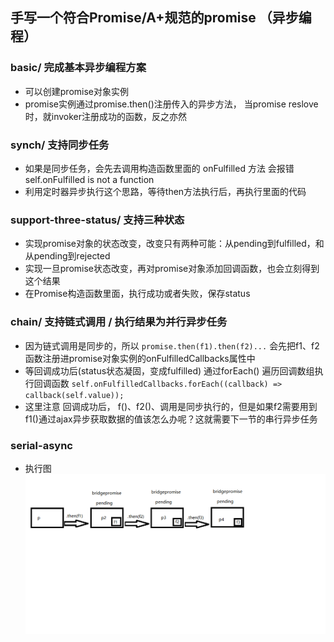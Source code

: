 ## 手写一个符合Promise/A+规范的promise （异步编程）

### basic/ 完成基本异步编程方案

* 可以创建promise对象实例
* promise实例通过promise.then()注册传入的异步方法， 当promise reslove时，就invoker注册成功的函数，反之亦然

### synch/  支持同步任务

* 如果是同步任务，会先去调用构造函数里面的 onFulfilled 方法 会报错 self.onFulfilled is not a function
* 利用定时器异步执行这个思路，等待then方法执行后，再执行里面的代码

### support-three-status/ 支持三种状态 

* 实现promise对象的状态改变，改变只有两种可能：从pending到fulfilled，和从pending到rejected
* 实现一旦promise状态改变，再对promise对象添加回调函数，也会立刻得到这个结果
* 在Promise构造函数里面，执行成功或者失败，保存status

### chain/ 支持链式调用 / 执行结果为并行异步任务

* 因为链式调用是同步的，所以 `promise.then(f1).then(f2)...` 会先把f1、f2函数注册进promise对象实例的onFulfilledCallbacks属性中
* 等回调成功后(status状态凝固，变成fulfilled) 通过forEach() 遍历回调数组执行回调函数
`self.onFulfilledCallbacks.forEach((callback) => callback(self.value));`
* 这里注意 回调成功后， f()、f2()、调用是同步执行的，但是如果f2需要用到f1()通过ajax异步获取数据的值该怎么办呢？这就需要下一节的串行异步任务

### serial-async

* 执行图
![promise流程图](https://github.com/iamflowerdog/promise-A-standard/blob/master/img/163d462a70a813f6.jpg)


